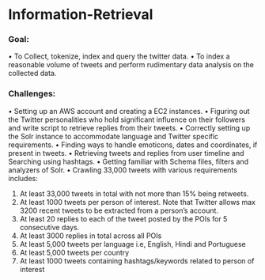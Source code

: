 # Information-Retrieval
### Goal:
•	To Collect, tokenize, index and query the twitter data.
•	To index a reasonable volume of tweets and perform rudimentary data analysis on the collected data.

### Challenges:
•	Setting up an AWS account and creating a EC2 instances.
•	Figuring out the Twitter personalities who hold significant influence on their followers and write script to retrieve replies from their tweets.
•	Correctly setting up the Solr instance to accommodate language and Twitter specific requirements.
•	Finding ways to handle emoticons, dates and coordinates, if present in tweets.
• Retrieving tweets and replies from user timeline and Searching using hashtags.
• Getting familiar with Schema files, filters and analyzers of Solr.
•	Crawling 33,000 tweets with various requirements includes:

  1. At least 33,000 tweets in total with not more than 15% being retweets.
  2. At least 1000 tweets per person of interest. Note that Twitter allows max 3200 recent
  tweets to be extracted from a person’s account.
  3. At least 20 replies to each of the tweet posted by the POIs for 5 consecutive days.
  4. At least 3000 replies in total across all POIs
  5. At least 5,000 tweets per language i.e, English, Hindi and Portuguese
  6. At least 5,000 tweets per country
  7. At least 1000 tweets containing hashtags/keywords related to person of interest
